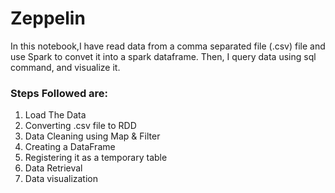 # Zeppelin
In this notebook,I have read data from a comma separated file (.csv) file and use Spark to convet it into a spark dataframe. Then, I query data using sql command, and visualize it.

### Steps Followed are: 
  1. Load The Data  
  2. Converting .csv file to RDD  
  3. Data Cleaning using Map & Filter  
  4. Creating a DataFrame  
  5. Registering it as a temporary table  
  6. Data Retrieval   
  7. Data visualization  
